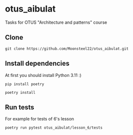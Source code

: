 # otus_aibulat
Tasks for OTUS "Architecture and patterns" course
## Clone
```
git clone https://github.com/Moonsteel22/otus_aibulat.git
```

## Install dependencies
At first you should install Python 3.11 :)
```
pip install poetry
```
```
poetry install
```

## Run tests
For example for tests of 6's lesson
```
poetry run pytest otus_aibulat/lesson_6/tests
```
